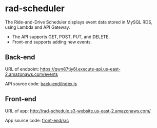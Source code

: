 # rad-scheduler
The Ride-and-Drive Scheduler displays event data stored in MySQL RDS, using Lambda and API Gateway.
* The API supports GET, POST, PUT, and DELETE.
* Front-end supports adding new events.

## Back-end

URL of endpoint: https://qwn87tjy6l.execute-api.us-east-2.amazonaws.com/events

API source code: [back-end/index.js](back-end/index.js)

## Front-end

URL of app: http://rad-schedule.s3-website.us-east-2.amazonaws.com/

App source code: [front-end/src](front-end/src)
